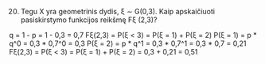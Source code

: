 20. Tegu X yra geometrinis dydis, ξ ∼ G(0,3). Kaip apskaičiuoti pasiskirstymo funkcijos
reikšmę Fξ (2,3)?

q = 1 - p = 1 - 0,3 = 0,7
Fξ(2,3) = P(ξ < 3) = P(ξ = 1) + P(ξ = 2)
P(ξ = 1) = p * q^0 = 0,3 * 0,7^0 = 0,3
P(ξ = 2) = p * q^1 = 0,3 * 0,7^1 = 0,3 * 0,7 = 0,21
Fξ(2,3) = P(ξ < 3) = P(ξ = 1) + P(ξ = 2) = 0,3 + 0,21 = 0,51